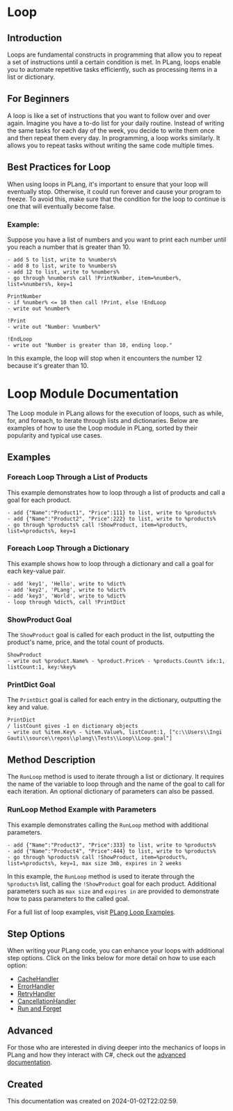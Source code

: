 
# Loop

## Introduction
Loops are fundamental constructs in programming that allow you to repeat a set of instructions until a certain condition is met. In PLang, loops enable you to automate repetitive tasks efficiently, such as processing items in a list or dictionary.

## For Beginners
A loop is like a set of instructions that you want to follow over and over again. Imagine you have a to-do list for your daily routine. Instead of writing the same tasks for each day of the week, you decide to write them once and then repeat them every day. In programming, a loop works similarly. It allows you to repeat tasks without writing the same code multiple times.

## Best Practices for Loop
When using loops in PLang, it's important to ensure that your loop will eventually stop. Otherwise, it could run forever and cause your program to freeze. To avoid this, make sure that the condition for the loop to continue is one that will eventually become false.

### Example:
Suppose you have a list of numbers and you want to print each number until you reach a number that is greater than 10.

```plang
- add 5 to list, write to %numbers%
- add 8 to list, write to %numbers%
- add 12 to list, write to %numbers%
- go through %numbers% call !PrintNumber, item=%number%, list=%numbers%, key=1

PrintNumber
- if %number% <= 10 then call !Print, else !EndLoop
- write out %number%

!Print
- write out "Number: %number%"

!EndLoop
- write out "Number is greater than 10, ending loop."
```

In this example, the loop will stop when it encounters the number 12 because it's greater than 10.


# Loop Module Documentation

The Loop module in PLang allows for the execution of loops, such as while, for, and foreach, to iterate through lists and dictionaries. Below are examples of how to use the Loop module in PLang, sorted by their popularity and typical use cases.

## Examples

### Foreach Loop Through a List of Products
This example demonstrates how to loop through a list of products and call a goal for each product.

```plang
- add {"Name":"Product1", "Price":111} to list, write to %products%
- add {"Name":"Product2", "Price":222} to list, write to %products%
- go through %products% call !ShowProduct, item=%product%, list=%products%, key=1
```

### Foreach Loop Through a Dictionary
This example shows how to loop through a dictionary and call a goal for each key-value pair.

```plang
- add 'key1', 'Hello', write to %dict%
- add 'key2', 'PLang', write to %dict%
- add 'key3', 'World', write to %dict%
- loop through %dict%, call !PrintDict
```

### ShowProduct Goal
The `ShowProduct` goal is called for each product in the list, outputting the product's name, price, and the total count of products.

```plang
ShowProduct
- write out %product.Name% - %product.Price% - %products.Count% idx:1, listCount:1, key:%key%
```

### PrintDict Goal
The `PrintDict` goal is called for each entry in the dictionary, outputting the key and value.

```plang
PrintDict
/ listCount gives -1 on dictionary objects
- write out %item.Key% - %item.Value%, listCount:1, ["c:\\Users\\Ingi Gauti\\source\\repos\\plang\\Tests\\Loop\\Loop.goal"]
```

## Method Description

The `RunLoop` method is used to iterate through a list or dictionary. It requires the name of the variable to loop through and the name of the goal to call for each iteration. An optional dictionary of parameters can also be passed.

### RunLoop Method Example with Parameters
This example demonstrates calling the `RunLoop` method with additional parameters.

```plang
- add {"Name":"Product3", "Price":333} to list, write to %products%
- add {"Name":"Product4", "Price":444} to list, write to %products%
- go through %products% call !ShowProduct, item=%product%, list=%products%, key=1, max size 3mb, expires in 2 weeks
```

In this example, the `RunLoop` method is used to iterate through the `%products%` list, calling the `!ShowProduct` goal for each product. Additional parameters such as `max size` and `expires in` are provided to demonstrate how to pass parameters to the called goal.


For a full list of loop examples, visit [PLang Loop Examples](https://github.com/PLangHQ/plang/tree/main/Tests/Loop).

## Step Options
When writing your PLang code, you can enhance your loops with additional step options. Click on the links below for more detail on how to use each option:

- [CacheHandler](/modules/CacheHandler.md)
- [ErrorHandler](/modules/ErrorHandler.md)
- [RetryHandler](/modules/RetryHandler.md)
- [CancellationHandler](/modules/CancellationHandler.md)
- [Run and Forget](/modules/RunAndForget.md)

## Advanced
For those who are interested in diving deeper into the mechanics of loops in PLang and how they interact with C#, check out the [advanced documentation](./PLang.Modules.LoopModule_advanced.md).

## Created
This documentation was created on 2024-01-02T22:02:59.
